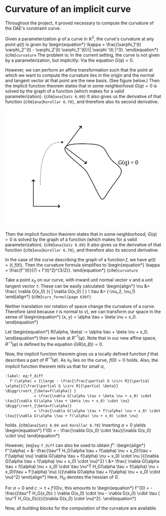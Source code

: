# Curvature of an implicit curve

Throughout the project, it proved necessary to compute the curvature of the DAE's constraint curve.

Given a parameterization $\varphi$ of a curve in $\mathbb{R}^2$, the curve's curvature at any point $\varphi(t)$ is given by
\begin{equation*}
  \kappa = \frac{\varphi_1'(t) \varphi_2''(t) - \varphi_2'(t) \varphi_1''(t)}{\| \varphi '(t) \|^3}.
\end{equation*}
{cite}`curvature`
The problem is: In the current setting, the curve is not given by a parameterization, but implicitly: Via the equation $G(q)=0$.

However, we can perform an affine transformation such that the point at which we want to compute the curvature lies in the origin and the
normal and tangent vector at that point are the new basis. (See figure below.) Then the implicit function theorem states that in some neighborhood
$G(q)=0$ is solved by the graph of a function (which makes for a valid parameterization). {cite}`ana{Satz 6.69}` It also gives us the derivative of that function {cite}`ana{Korollar 6.70}`, and therefore also its second derivative.

<img src="./_static/trafo.svg">

Then the implicit function theorem states that in some neighborhood,
$G(q)=0$ is solved by the graph of a function (which makes for a valid parameterization). {cite}`ana{Satz 6.69}` It also gives us the derivative of that function {cite}`ana{Korollar 6.70}`, and therefore also its second derivative.

In the case of the curve describing the graph of a function $f$, we have $\varphi(t) = (t, f(t)$). Then the curvature formula simplifies to
\begin{equation*}
  \kappa = \frac{f''(t)}{(1 + f'(t)^2)^{3/2}}.
\end{equation*}
{cite}`curvature`

Take a point $x_0$ on our curve, with inward unit normal vector $\nu$ and a unit tangent vector $\tau$.
These can be easily calculated:
\begin{align*}
  \nu &= \frac{ \nabla G(x_0) }{ \| \nabla G(x_0) \| } \\
  \tau &= (-\nu_2, \nu_1)
\end{align*}
{cite}`curv_formul{page 636f}`

Neither translation nor rotation of space change the curvature of a curve.
Therefore (and because $\tau$ is normal to $\nu$), we can transform our space in the sense of
\begin{equation*}
  (x, y) = \alpha \tau + \beta \nu + x_0.
\end{equation*}

Let
\begin{equation*}
  R(\alpha, \beta) := \alpha \tau + \beta \nu + x_0;
\end{equation*}
then we look at $R^{-1}(\varphi)$.
Note that in our new affine space, $R^{-1}(\varphi)$ is defined by the equation $G(R(\alpha, \beta))=0$.

Now, the implicit function theorem gives us a locally defined function $f$ that describes a part of $R^{-1}(\varphi)$.
As $x_0$ lies on the curve, $f(0)=0$ holds.
Also, the implicit function theorem tells us that for small $\alpha$,
```{math}
:label: eq:f_diff
  f'(\alpha) = {\large - \frac{\frac{\partial G \circ R}{\partial \alpha}}{\frac{\partial G \circ R}{\partial \beta}} \Biggr\rvert_{\beta=f(\alpha)} }
             = \frac{\nabla G(\alpha \tau + \beta \nu + x_0) \cdot \tau}{\nabla G(\alpha \tau + \beta \nu + x_0) \cdot \nu} \Biggr\rvert_{\beta=f(\alpha)}
             = \frac{\nabla G(\alpha \tau + f(\alpha) \nu + x_0) \cdot \tau}{\nabla G(\alpha \tau + f(\alpha) \nu + x_0) \cdot \nu}
```
holds. {cite}`ana{Satz 6.69 and Korollar 6.70}`
Inserting $\alpha = 0$ yields
\begin{equation*}
  f'(0) = - \frac{\nabla G(x_0) \cdot \tau}{\nabla G(x_0) \cdot \nu}
\end{equation*}

However, {eq}`eq:f_diff` can also be used to obtain $f''$:
\begin{align*}
  f''(\alpha) = &- \frac{\tau^T H_G(\alpha \tau + f(\alpha) \nu + x_0)(\tau + f'(\alpha) \nu) \nabla G(\alpha \tau + f(\alpha) \nu + x_0) \cdot \nu
                        }{(\nabla G(\alpha \tau + f(\alpha) \nu + x_0) \cdot \nu)^2} \\
                &+ \frac{ \nabla G(\alpha \tau + f(\alpha) \nu + x_0) \cdot \tau \nu^T H_G(\alpha \tau + f(\alpha) \nu + x_0)(\tau + f'(\alpha) \nu)
                        }{(\nabla G(\alpha \tau + f(\alpha) \nu + x_0) \cdot \nu)^2}
\end{align*}
Here, $H_G$ denotes the hessian of $G$.

For $\alpha = 0$ and $c := \tau + f'(0) \nu$, this amounts to
\begin{equation*}
  f''(0) = - \frac{(\tau^T H_G(x_0)c ) \nabla G(x_0) \cdot \nu - \nabla G(x_0) \cdot \tau ( \nu^T H_G(x_0)c)}{(\nabla G(x_0) \cdot \nu)^2}.
\end{equation*}

Now, all building blocks for the computation of the curvature are available.

